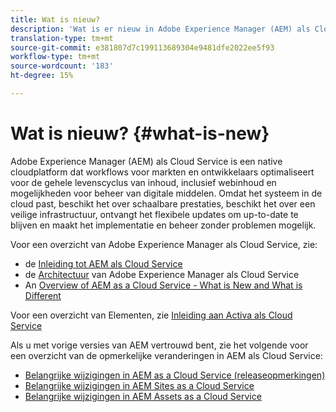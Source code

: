 ```yaml
---
title: Wat is nieuw?
description: 'Wat is er nieuw in Adobe Experience Manager (AEM) als Cloud Service. '
translation-type: tm+mt
source-git-commit: e381807d7c199113689304e9481dfe2022ee5f93
workflow-type: tm+mt
source-wordcount: '183'
ht-degree: 15%

---
```



# Wat is nieuw? {#what-is-new}

<!-- For the pre-release of Adobe Experience Manager (AEM) as a Cloud Service everything is new. -->

Adobe Experience Manager (AEM) als Cloud Service is een native cloudplatform dat workflows voor markten en ontwikkelaars optimaliseert voor de gehele levenscyclus van inhoud, inclusief webinhoud en mogelijkheden voor beheer van digitale middelen. Omdat het systeem in de cloud past, beschikt het over schaalbare prestaties, beschikt het over een veilige infrastructuur, ontvangt het flexibele updates om up-to-date te blijven en maakt het implementatie en beheer zonder problemen mogelijk.

Voor een overzicht van Adobe Experience Manager als Cloud Service, zie:
* de [Inleiding tot AEM als Cloud Service](/help/overview/introduction.md)
* de [Architectuur](/help/core-concepts/architecture.md) van Adobe Experience Manager als Cloud Service
* An [Overview of AEM as a Cloud Service - What is New and What is Different](/help/overview/what-is-new-and-different.md)

<!-- Please link to introduction or what's new of Sites. -->

Voor een overzicht van Elementen, zie [Inleiding aan Activa als Cloud Service](/help/assets/overview.md)

Als u met vorige versies van AEM vertrouwd bent, zie het volgende voor een overzicht van de opmerkelijke veranderingen in AEM als Cloud Service:

* [Belangrijke wijzigingen in AEM as a Cloud Service (releaseopmerkingen)](/help/release-notes/aem-cloud-changes.md)
* [Belangrijke wijzigingen in AEM Sites as a Cloud Service](/help/sites-cloud/sites-cloud-changes.md)
* [Belangrijke wijzigingen in AEM Assets as a Cloud Service](/help/assets/assets-cloud-changes.md)
